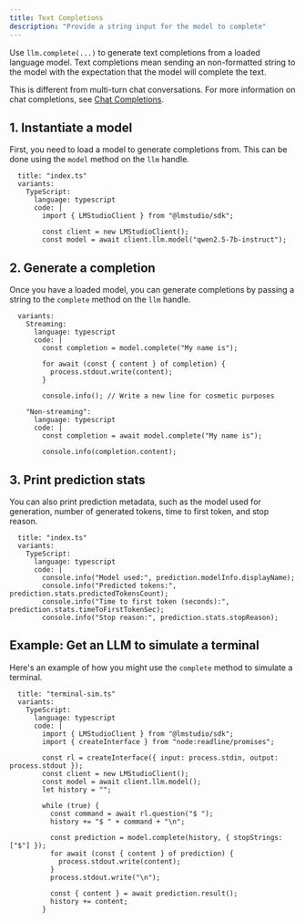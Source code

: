 ```yaml
---
title: Text Completions
description: "Provide a string input for the model to complete"
---
```


Use `llm.complete(...)` to generate text completions from a loaded language model. Text completions mean sending an non-formatted string to the model with the expectation that the model will complete the text.

This is different from multi-turn chat conversations. For more information on chat completions, see [Chat Completions](./chat-completion).

## 1. Instantiate a model

First, you need to load a model to generate completions from. This can be done using the `model` method on the `llm` handle.

```lms_code_snippet
  title: "index.ts"
  variants:
    TypeScript:
      language: typescript
      code: |
        import { LMStudioClient } from "@lmstudio/sdk";

        const client = new LMStudioClient();
        const model = await client.llm.model("qwen2.5-7b-instruct");
```

## 2. Generate a completion

Once you have a loaded model, you can generate completions by passing a string to the `complete` method on the `llm` handle.

```lms_code_snippet
  variants:
    Streaming:
      language: typescript
      code: |
        const completion = model.complete("My name is");

        for await (const { content } of completion) {
          process.stdout.write(content);
        }

        console.info(); // Write a new line for cosmetic purposes

    "Non-streaming":
      language: typescript
      code: |
        const completion = await model.complete("My name is");

        console.info(completion.content);
```

## 3. Print prediction stats

You can also print prediction metadata, such as the model used for generation, number of generated tokens, time to first token, and stop reason.

```lms_code_snippet
  title: "index.ts"
  variants:
    TypeScript:
      language: typescript
      code: |
        console.info("Model used:", prediction.modelInfo.displayName);
        console.info("Predicted tokens:", prediction.stats.predictedTokensCount);
        console.info("Time to first token (seconds):", prediction.stats.timeToFirstTokenSec);
        console.info("Stop reason:", prediction.stats.stopReason);
```

## Example: Get an LLM to simulate a terminal

Here's an example of how you might use the `complete` method to simulate a terminal.

```lms_code_snippet
  title: "terminal-sim.ts"
  variants:
    TypeScript:
      language: typescript
      code: |
        import { LMStudioClient } from "@lmstudio/sdk";
        import { createInterface } from "node:readline/promises";

        const rl = createInterface({ input: process.stdin, output: process.stdout });
        const client = new LMStudioClient();
        const model = await client.llm.model();
        let history = "";

        while (true) {
          const command = await rl.question("$ ");
          history += "$ " + command + "\n";

          const prediction = model.complete(history, { stopStrings: ["$"] });
          for await (const { content } of prediction) {
            process.stdout.write(content);
          }
          process.stdout.write("\n");

          const { content } = await prediction.result();
          history += content;
        }
```

<!-- ## Advanced Usage

### Prediction metadata

Prediction responses are really returned as `PredictionResult` objects that contain additional dot-accessible metadata about the inference request.
This entails info about the model used, the configuration with which it was loaded, and the configuration for this particular prediction. It also provides
inference statistics like stop reason, time to first token, tokens per second, and number of generated tokens.

Please consult your specific SDK to see exact syntax.

### Progress callbacks

TODO: TS has onFirstToken callback which Python does not

Long prompts will often take a long time to first token, i.e. it takes the model a long time to process your prompt.
If you want to get updates on the progress of this process, you can provide a float callback to `complete`
that receives a float from 0.0-1.0 representing prompt processing progress.

```lms_code_snippet
  variants:
    Python:
      language: python
      code: |
        import lmstudio as lm

        llm = lm.llm()

        completion = llm.complete(
            "My name is",
            on_progress: lambda progress: print(f"{progress*100}% complete")
        )

    Python (with scoped resources):
      language: python
      code: |
        import lmstudio

        with lmstudio.Client() as client:
            llm = client.llm.model()

            completion = llm.complete(
                "My name is",
                on_progress: lambda progress: print(f"{progress*100}% processed")
            )

    TypeScript:
      language: typescript
      code: |
        import { LMStudioClient } from "@lmstudio/sdk";

        const client = new LMStudioClient();
        const llm = await client.llm.model();

        const prediction = llm.complete(
          "My name is",
          {onPromptProcessingProgress: (progress) => process.stdout.write(`${progress*100}% processed`)});
```

### Prediction configuration

You can also specify the same prediction configuration options as you could in the
in-app chat window sidebar. Please consult your specific SDK to see exact syntax. -->
